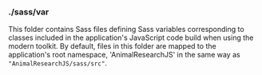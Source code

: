 ### ./sass/var

This folder contains Sass files defining Sass variables corresponding to classes
included in the application's JavaScript code build when using the modern toolkit.
By default, files in this folder are mapped to the application's root namespace,
'AnimalResearchJS' in the same way as `"AnimalResearchJS/sass/src"`.